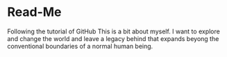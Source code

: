 # Read-Me
Following the tutorial of GitHub
This is a bit about myself. I want to explore and change the world and leave a legacy behind that expands beyong the conventional boundaries of a normal human being. 
